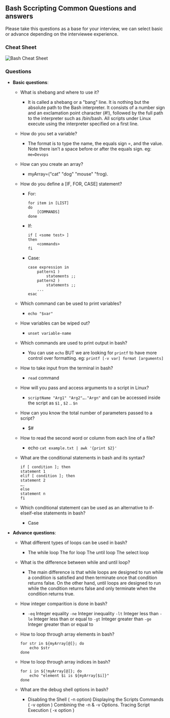 ## Bash Sccripting Common Questions and answers

Please take this questions as a base for your interview, we can select basic or advance depending on the interviewee experience.

### Cheat Sheet

![Bash Cheat Sheet](https://github.com/DigitalOnUs/devops_interviews/blob/master/img/cheat-sheet/shell-script-cheats-sheet.png)

### Questions

- **Basic questions**:
	- What is shebang and where to use it?
		- It is called a shebang or a "bang" line. It is nothing but the absolute path to the Bash interpreter. It consists of a number sign and an exclamation point character (#!), followed by the full path to the interpreter such as /bin/bash. All scripts under Linux execute using the interpreter specified on a first line.

	- How do you set a variable?
		- The format is to type the name, the equals sign =, and the value. Note there isn’t a space before or after the equals sign. eg: `me=Devops`

	- How can you create an array?
		- myArray=("cat" "dog" "mouse" "frog).

	- How do you define a [IF, FOR, CASE] statement?
		- For:
			```
			for item in [LIST]
			do
	  			[COMMANDS]
			done
			```
		- If:
			```
			if [ <some test> ]
			then
				<commands>
			fi
			```
		- Case:
			```
			case expression in
	    		pattern1 )
	        		statements ;;
	    		pattern2 )
	        		statements ;;
	    		...
			esac
			```

	- Which command can be used to print variables?
		- `echo "$var"`

    - How variables can be wiped out?
        - `unset variable-name`

	- Which commands are used to print output in bash?
		- You can use `echo` BUT we are looking for `printf` to have more control over formatting. eg: `printf [-v var] format [arguments]`

	- How to take input from the terminal in bash?
		- `read` command

    - How will you pass and access arguments to a script in Linux?
        - `scriptName "Arg1" "Arg2"…."Argn"` and can be accessed inside the script as `$1` , `$2` .. `$n`

	- How can you know the total number of parameters passed to a script?
		- $#

	- How to read the second word or column from each line of a file?
		- echo `cat example.txt | awk '{print $2}'`

	- What are the conditional statements in bash and its syntax?
		```
		if [ condition ]; then
		statement 1
		elif [ condition ]; then
		statement 2
		….
		else
		statement n
		fi
		```

	- Which conditional statement can be used as an alternative to if-elseif-else statements in bash?
		- Case

- **Advance questions**:

	- What different types of loops can be used in bash?
		- The while loop
		  The for loop
		  The until loop
		  The select loop

	- What is the difference between while and until loop?
		- The main difference is that while loops are designed to run while a condition is satisfied and then terminate once that condition returns false. On the other hand, until loops are designed to run while the condition returns false and only terminate when the condition returns true.

	- How integer comparition is done in bash?
		- `-eq`	Integer equality
		  `-ne`	Integer inequality
		  `-lt`	Integer less than
		  `-le`	Integer less than or equal to
		  `-gt`	Integer greater than
		  `-ge`	Integer greater than or equal to

	- How to loop through array elements in bash?
		```
		for str in ${myArray[@]}; do
  			echo $str
		done
		```

	- How to loop through array indices in bash?
		```
		for i in ${!myArray[@]}; do
  			echo "element $i is ${myArray[$i]}"
		done
		```

	- What are the debug shell options in bash?
		- Disabling the Shell ( -n option)
		  Displaying the Scripts Commands ( -v option )
		  Combining the -n & -v Options.
		  Tracing Script Execution ( -x option )